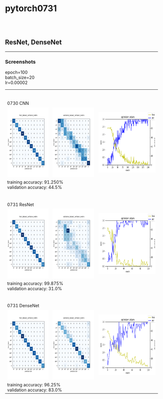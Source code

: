 # pytorch0731
<br><br>
## ResNet, DenseNet
********

### Screenshots

epoch=100<br>
batch_size=20<br>
lr=0.00002<br>

<table>

  <tr> 
      <td colspan="4"><br><br> 0730 CNN  </td>
  </tr>

  <tr>
    <td> <img src="https://github.com/Kang-Dong-Hwi/pytorch0730/blob/master/train_dataset_confusion_matrix3001.png", height=230px, width=250px>  </td>
    <td> <img src="https://github.com/Kang-Dong-Hwi/pytorch0730/blob/master/validation_dataset_confusion_matrix3001.png", height=230px, width=250px>  </td>
    <td colspan="2"> <img src="https://github.com/Kang-Dong-Hwi/pytorch0730/blob/master/Adam3001.png", height=200px, width=350px>  </td>
 </tr>
  
  <tr> 
      <td colspan="4">
       training accuracy: 91.250%<br>
       validation accuracy: 44.5%<br>
      </td>
  </tr>
  
  
    
  <tr> 
      <td colspan="4"><br><br> 0731 ResNet </td>
  </tr>

  <tr>
    <td> <img src="https://github.com/Kang-Dong-Hwi/pytorch0731/blob/master/train_dataset_confusion_matrix3101.png", height=230px, width=250px>  </td>
    <td> <img src="https://github.com/Kang-Dong-Hwi/pytorch0731/blob/master/validation_dataset_confusion_matrix3101.png", height=230px, width=250px>  </td>
    <td colspan="2"> <img src="https://github.com/Kang-Dong-Hwi/pytorch0731/blob/master/Adam3101.png", height=200px, width=350px>  </td>
  </tr>
  
  <tr> 
      <td colspan="4">
       training accuracy: 99.875%<br>
       validation accuracy: 31.0%<br>
      </td>
  </tr>
  
  
    
  <tr> 
      <td colspan="4"><br><br> 0731 DenseNet </td>
  </tr>

  <tr>
    <td> <img src="https://github.com/Kang-Dong-Hwi/pytorch0731/blob/master/train_dataset_confusion_matrix3102.png", height=230px, width=250px>  </td>
    <td> <img src="https://github.com/Kang-Dong-Hwi/pytorch0731/blob/master/validation_dataset_confusion_matrix3102.png", height=230px, width=250px>  </td>
    <td colspan="2"> <img src="https://github.com/Kang-Dong-Hwi/pytorch0731/blob/master/Adam3102.png", height=200px, width=350px>  </td>
  </tr>
  
  <tr> 
      <td colspan="4">
       training accuracy: 96.25%<br>
       validation accuracy: 83.0%<br>
      </td>
  </tr>
  
  
  
</table>
